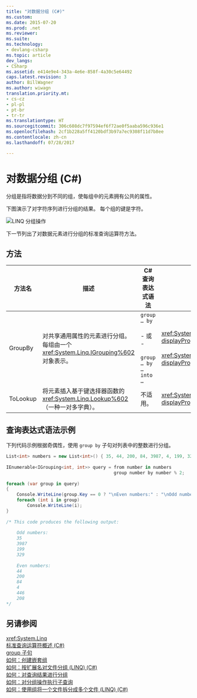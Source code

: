 ```yaml
---
title: "对数据分组 (C#)"
ms.custom: 
ms.date: 2015-07-20
ms.prod: .net
ms.reviewer: 
ms.suite: 
ms.technology:
- devlang-csharp
ms.topic: article
dev_langs:
- CSharp
ms.assetid: e414e9e4-343a-4e6e-858f-4a30c5e64492
caps.latest.revision: 3
author: BillWagner
ms.author: wiwagn
translation.priority.mt:
- cs-cz
- pl-pl
- pt-br
- tr-tr
ms.translationtype: HT
ms.sourcegitcommit: 306c608dc7f97594ef6f72ae0f5aaba596c936e1
ms.openlocfilehash: 2cf1b228a5ff4120bdf3b97a7ec9308f11d7b8ee
ms.contentlocale: zh-cn
ms.lasthandoff: 07/28/2017

---
```

# <a name="grouping-data-c"></a>对数据分组 (C#)
分组是指将数据分到不同的组，使每组中的元素拥有公共的属性。  
  
 下图演示了对字符序列进行分组的结果。 每个组的键是字符。  
  
 ![LINQ 分组操作](../../../../csharp/programming-guide/concepts/linq/media/linq_group.png "LINQ_Group")  
  
 下一节列出了对数据元素进行分组的标准查询运算符方法。  
  
## <a name="methods"></a>方法  
  
|方法名|描述|C# 查询表达式语法|更多信息|  
|-----------------|-----------------|---------------------------------|----------------------|  
|GroupBy|对共享通用属性的元素进行分组。 每组由一个 <xref:System.Linq.IGrouping%602> 对象表示。|`group … by`<br /><br /> - 或 -<br /><br /> `group … by … into …`|<xref:System.Linq.Enumerable.GroupBy%2A?displayProperty=nameWithType><br /><br /> <xref:System.Linq.Queryable.GroupBy%2A?displayProperty=nameWithType>|  
|ToLookup|将元素插入基于键选择器函数的 <xref:System.Linq.Lookup%602>（一种一对多字典）。|不适用。|<xref:System.Linq.Enumerable.ToLookup%2A?displayProperty=nameWithType>|  
  
## <a name="query-expression-syntax-example"></a>查询表达式语法示例  
 下列代码示例根据奇偶性，使用 `group by` 子句对列表中的整数进行分组。  
  
```csharp  
List<int> numbers = new List<int>() { 35, 44, 200, 84, 3987, 4, 199, 329, 446, 208 };  
  
IEnumerable<IGrouping<int, int>> query = from number in numbers  
                                         group number by number % 2;  
  
foreach (var group in query)  
{  
    Console.WriteLine(group.Key == 0 ? "\nEven numbers:" : "\nOdd numbers:");  
    foreach (int i in group)  
        Console.WriteLine(i);  
}  
  
/* This code produces the following output:  
  
    Odd numbers:  
    35  
    3987  
    199  
    329  
  
    Even numbers:  
    44  
    200  
    84  
    4  
    446  
    208  
*/  
```  
  
## <a name="see-also"></a>另请参阅  
 <xref:System.Linq>   
 [标准查询运算符概述 (C#)](../../../../csharp/programming-guide/concepts/linq/standard-query-operators-overview.md)   
 [group 子句](../../../../csharp/language-reference/keywords/group-clause.md)   
 [如何：创建嵌套组](../../../../csharp/programming-guide/linq-query-expressions/how-to-create-a-nested-group.md)   
 [如何：按扩展名对文件分组 (LINQ) (C#)](../../../../csharp/programming-guide/concepts/linq/how-to-group-files-by-extension-linq.md)   
 [如何：对查询结果进行分组](../../../../csharp/programming-guide/linq-query-expressions/how-to-group-query-results.md)   
 [如何：对分组操作执行子查询](../../../../csharp/programming-guide/linq-query-expressions/how-to-perform-a-subquery-on-a-grouping-operation.md)   
 [如何：使用组将一个文件拆分成多个文件 (LINQ) (C#)](../../../../csharp/programming-guide/concepts/linq/how-to-split-a-file-into-many-files-by-using-groups-linq.md)

